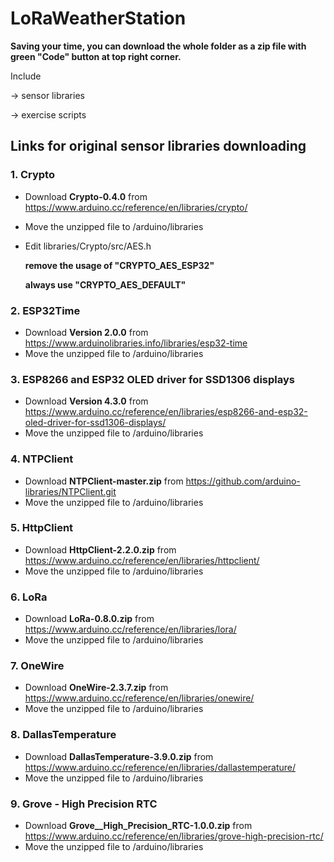 # LoRaWeatherStation

**Saving your time, you can download the whole folder as a zip file with green "Code" button at top right corner.**

Include

-> sensor libraries

-> exercise scripts


## Links for original sensor libraries downloading
### 1. Crypto 
- Download **Crypto-0.4.0** from https://www.arduino.cc/reference/en/libraries/crypto/
- Move the unzipped file to /arduino/libraries
- Edit libraries/Crypto/src/AES.h
	
  **remove the usage of "CRYPTO_AES_ESP32"**
	
  **always use "CRYPTO_AES_DEFAULT"**

### 2. ESP32Time
- Download **Version 2.0.0** from https://www.arduinolibraries.info/libraries/esp32-time
- Move the unzipped file to /arduino/libraries

### 3. ESP8266 and ESP32 OLED driver for SSD1306 displays
- Download **Version 4.3.0** from https://www.arduino.cc/reference/en/libraries/esp8266-and-esp32-oled-driver-for-ssd1306-displays/
- Move the unzipped file to /arduino/libraries

### 4. NTPClient
- Download **NTPClient-master.zip** from https://github.com/arduino-libraries/NTPClient.git
- Move the unzipped file to /arduino/libraries

### 5. HttpClient
- Download **HttpClient-2.2.0.zip** from https://www.arduino.cc/reference/en/libraries/httpclient/
- Move the unzipped file to /arduino/libraries

### 6. LoRa
- Download **LoRa-0.8.0.zip** from https://www.arduino.cc/reference/en/libraries/lora/
- Move the unzipped file to /arduino/libraries

### 7. OneWire
- Download **OneWire-2.3.7.zip** from https://www.arduino.cc/reference/en/libraries/onewire/
- Move the unzipped file to /arduino/libraries

### 8. DallasTemperature
- Download **DallasTemperature-3.9.0.zip** from https://www.arduino.cc/reference/en/libraries/dallastemperature/
- Move the unzipped file to /arduino/libraries

### 9. Grove - High Precision RTC
- Download **Grove__High_Precision_RTC-1.0.0.zip** from https://www.arduino.cc/reference/en/libraries/grove-high-precision-rtc/
- Move the unzipped file to /arduino/libraries
